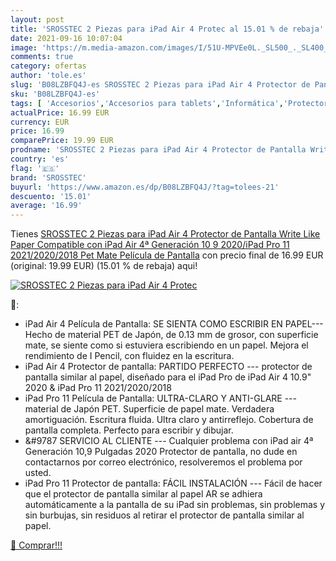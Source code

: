 ```yaml
---
layout: post
title: 'SROSSTEC 2 Piezas para iPad Air 4 Protec al 15.01 % de rebaja'
date: 2021-09-16 10:07:04
image: 'https://m.media-amazon.com/images/I/51U-MPVEe0L._SL500_._SL400_.jpg'
comments: true
category: ofertas
author: 'tole.es'
slug: 'B08LZBFQ4J-es SROSSTEC 2 Piezas para iPad Air 4 Protector de Pantalla...'
sku: 'B08LZBFQ4J-es'
tags: [ 'Accesorios','Accesorios para tablets','Informática','Protectores de pantalla para tablets','ipad','srosstec', ]
actualPrice: 16.99 EUR
currency: EUR
price: 16.99
comparePrice: 19.99 EUR
prodname: 'SROSSTEC 2 Piezas para iPad Air 4 Protector de Pantalla Write Like Paper Compatible con iPad Air 4ª Generación 10 9 2020/iPad Pro 11 2021/2020/2018 Pet Mate Película de Pantalla'
country: 'es'
flag: '🇪🇸'
brand: 'SROSSTEC'
buyurl: 'https://www.amazon.es/dp/B08LZBFQ4J/?tag=tolees-21'
descuento: '15.01'
average: '16.99'
---
```


Tienes [SROSSTEC 2 Piezas para iPad Air 4 Protector de Pantalla Write Like Paper Compatible con iPad Air 4ª Generación 10 9 2020/iPad Pro 11 2021/2020/2018 Pet Mate Película de Pantalla](https://www.amazon.es/dp/B08LZBFQ4J/?tag=tolees-21) con precio final de  16.99 EUR (original: 19.99 EUR) (15.01 %  de rebaja) aqui!

[![SROSSTEC 2 Piezas para iPad Air 4 Protec](https://m.media-amazon.com/images/I/51U-MPVEe0L._SL500_._SL400_.jpg)](https://www.amazon.es/dp/B08LZBFQ4J/?tag=tolees-21)

🔎:

- iPad Air 4 Película de Pantalla: SE SIENTA COMO ESCRIBIR EN PAPEL--- Hecho de material PET de Japón, de 0.13 mm de grosor, con superficie mate, se siente como si estuviera escribiendo en un papel. Mejora el rendimiento de I Pencil, con fluidez en la escritura.
- iPad Air 4 Protector de pantalla: PARTIDO PERFECTO --- protector de pantalla similar al papel, diseñado para el iPad Pro de iPad Air 4 10.9" 2020 & iPad Pro 11 2021/2020/2018
- iPad Pro 11 Película de Pantalla: ULTRA-CLARO Y ANTI-GLARE --- material de Japón PET. Superficie de papel mate. Verdadera amortiguación. Escritura fluida. Ultra claro y antirreflejo. Cobertura de pantalla completa. Perfecto para escribir y dibujar.
- &#9787 SERVICIO AL CLIENTE --- Cualquier problema con iPad air 4ª Generación 10,9 Pulgadas 2020 Protector de pantalla, no dude en contactarnos por correo electrónico, resolveremos el problema por usted.
- iPad Pro 11 Protector de pantalla: FÁCIL INSTALACIÓN --- Fácil de hacer que el protector de pantalla similar al papel AR se adhiera automáticamente a la pantalla de su iPad sin problemas, sin problemas y sin burbujas, sin residuos al retirar el protector de pantalla similar al papel.

[🛒 Comprar!!!](https://www.amazon.es/dp/B08LZBFQ4J/?tag=tolees-21)
